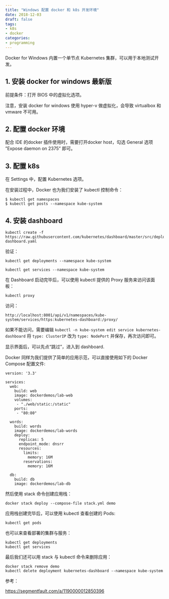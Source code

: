 ```yaml
---
title: "Windows 配置 docker 和 k8s 开发环境"
date: 2018-12-03
draft: false
tags:
- k8s
- docker
categories:
- programming
---
```



Docker for Windows 内置一个单节点 Kubernetes 集群，可以用于本地测试开发。



## 1. 安装 docker for windows 最新版



前提条件：打开 BIOS 中的虚拟化选项。



注意，安装 docker for windows 使用 hyper-v 做虚拟化，会导致 virtualbox 和 vmware 不可用。



## 2. 配置 docker 环境

配合 IDE 的docker 插件使用时，需要打开docker host，勾选 General 选项 ”Expose daemon on 2375” 即可。



## 3. 配置 k8s

在 Settings 中，配置 Kubernetes 选项。



在安装过程中，Docker 也为我们安装了 kubectl 控制命令：



```shell
$ kubectl get namespaces
$ kubectl get posts --namespace kube-system
```



## 4. 安装 dashboard



```shell
kubectl create -f https://raw.githubusercontent.com/kubernetes/dashboard/master/src/deploy/recommended/kubernetes-dashboard.yaml
```



验证：



```shell
kubectl get deployments --namespace kube-system
```



```shell
kubectl get services --namespace kube-system
```



在 Dashboard 启动完毕后，可以使用 kubectl 提供的 Proxy 服务来访问该面板：



```shell
kubectl proxy
```

访问：

`http://localhost:8001/api/v1/namespaces/kube-system/services/https:kubernetes-dashboard:/proxy/`



如果不能访问，需要编辑 `kubectl -n kube-system edit service kubernetes-dashboard` 将 `type: ClusterIP`  改为 `type: NodePort` 并保存，再次访问即可。



显示界面后，可以先点“跳过”，进入到 dashboard.





Docker 同样为我们提供了简单的应用示范，可以直接使用如下的 Docker Compose 配置文件:



```
version: '3.3'

services:
  web:
    build: web
    image: dockerdemos/lab-web
    volumes:
     - "./web/static:/static"
    ports:
     - "80:80"

  words:
    build: words
    image: dockerdemos/lab-words
    deploy:
      replicas: 5
      endpoint_mode: dnsrr
      resources:
        limits:
          memory: 16M
        reservations:
          memory: 16M

  db:
    build: db
    image: dockerdemos/lab-db
```



然后使用 stack 命令创建应用栈：



```
docker stack deploy --compose-file stack.yml demo
```





应用栈创建完毕后，可以使用 kubectl 查看创建的 Pods:

```
kubectl get pods
```



也可以来查看部署的集群与服务：



```
kubectl get deployments
kubectl get services
```



最后我们还可以用 stack 与 kubectl 命令来删除应用：



```
docker stack remove demo
kubectl delete deployment kubernetes-dashboard --namespace kube-system
```





参考：

https://segmentfault.com/a/1190000012850396